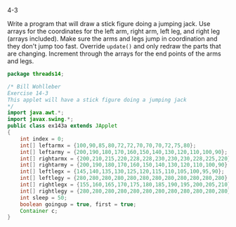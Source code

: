 4-3

Write a program that will draw a stick figure doing a jumping jack. Use arrays for the coordinates for the left arm, right arm, left leg, and right leg (arrays included). Make sure the arms and legs jump in coordination and they don't jump too fast. Override `update()` and only redraw the parts that are changing. Increment through the arrays for the end points of the arms and legs.

```java
package threads14;

/* Bill Wohlleber
Exercise 14-3
This applet will have a stick figure doing a jumping jack
*/
import java.awt.*;
import javax.swing.*;
public class ex143a extends JApplet
{
    int index = 0;
    int[] leftarmx = {100,90,85,80,72,72,70,70,70,72,75,80};
    int[] leftarmy = {200,190,180,170,160,150,140,130,120,110,100,90};
    int[] rightarmx = {200,210,215,220,228,228,230,230,230,228,225,220};
    int[] rightarmy = {200,190,180,170,160,150,140,130,120,110,100,90};
    int[] leftlegx = {145,140,135,130,125,120,115,110,105,100,95,90};
    int[] leftlegy = {280,280,280,280,280,280,280,280,280,280,280,280};
    int[] rightlegx = {155,160,165,170,175,180,185,190,195,200,205,210};
    int[] rightlegy = {280,280,280,280,280,280,280,280,280,280,280,280};
    int sleep = 50;
    boolean goingup = true, first = true;
    Container c;
}
```